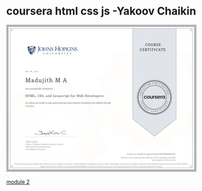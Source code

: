 # coursera html css js -Yakoov Chaikin
![certificate image](https://github.com/MadujithGowda/coursera-html-css-js/blob/main/certificate.png)                      

[module 2](http://github.com)
